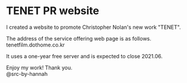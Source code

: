 # TENET PR website

I created a website to promote Christopher Nolan's new work "TENET".

The address of the service offering web page is as follows. 
<br>tenetfilm.dothome.co.kr

It uses a one-year free server and is expected to close 2021.06.

Enjoy my work! Thank you.
<br>@src-by-hannah
